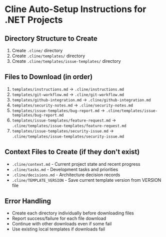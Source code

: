 # Cline Auto-Setup Instructions for .NET Projects

## Directory Structure to Create
1. Create `.cline/` directory
2. Create `.cline/templates/` directory  
3. Create `.cline/templates/issue-templates/` directory

## Files to Download (in order)
1. `templates/instructions.md` → `.cline/instructions.md`
2. `templates/git-workflow.md` → `.cline/git-workflow.md`
3. `templates/github-integration.md` → `.cline/github-integration.md`
4. `templates/security-notes.md` → `.cline/security-notes.md`
5. `templates/issue-templates/bug-report.md` → `.cline/templates/issue-templates/bug-report.md`
6. `templates/issue-templates/feature-request.md` → `.cline/templates/issue-templates/feature-request.md`
7. `templates/issue-templates/security-issue.md` → `.cline/templates/issue-templates/security-issue.md`

## Context Files to Create (if they don't exist)
- `.cline/context.md` - Current project state and recent progress
- `.cline/tasks.md` - Development tasks and priorities  
- `.cline/decisions.md` - Architecture decision records
- `.cline/TEMPLATE_VERSION` - Save current template version from VERSION file

## Error Handling
- Create each directory individually before downloading files
- Report success/failure for each file download
- Continue with other downloads even if some fail
- Use existing local templates if downloads fail